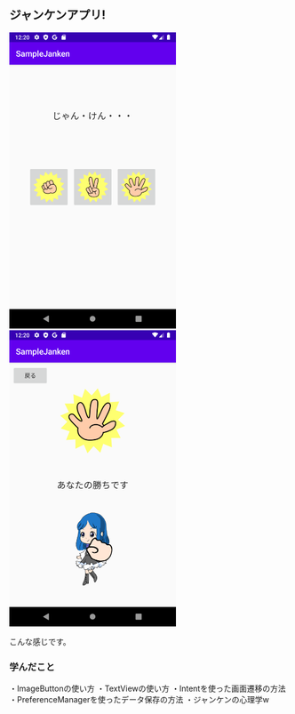 ## ジャンケンアプリ!
<img src="src/ジャンケン画面.png" width="300px"> <img src="src/結果画面.png" width="300px">

こんな感じです。

### 学んだこと
・ImageButtonの使い方
・TextViewの使い方
・Intentを使った画面遷移の方法
・PreferenceManagerを使ったデータ保存の方法
・ジャンケンの心理学w
